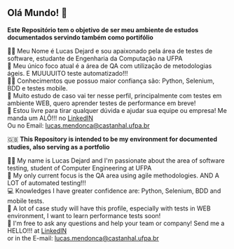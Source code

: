 ## Olá Mundo! 👋

**Este Repositório tem o objetivo de ser meu ambiente de estudos documentados servindo também como portifólio**

🙋‍♀️ Meu Nome é Lucas Dejard e sou apaixonado pela área de testes de software, estudante de Engenharia da Computação na UFPA </br>
🌈 Meu único foco atual é a área de QA com utilização de metodologias ágeis. E MUUUUITO teste automatizado!!! </br>
👩‍💻 Conhecimentos que possuo maior confiança são: Python, Selenium, BDD e testes mobile. </br>
🍿 Muito estudo de caso vai ter nesse perfil, principalmente com testes em ambiente WEB, quero aprender testes de performance em breve! </br>
🧙 Estou livre para tirar qualquer dúvida e ajudar sua equipe ou empresa! Me manda um ALÔ!!! no [LinkedIN](https://www.linkedin.com/in/lucasdejard/) </br>
Ou no Email: lucas.mendonca@castanhal.ufpa.br

🇬🇧
**This Repository is intended to be my environment for documented studies, also serving as a portfolio**

🙋‍♀️ My name is Lucas Dejard and I'm passionate about the area of software testing, student of Computer Engineering at UFPA </br>
🌈 My only current focus is the QA area using agile methodologies. AND A LOT of automated testing!!! </br>
💻 Knowledges I have greater confidence are: Python, Selenium, BDD and mobile tests. </br>
🍿 A lot of case study will have this profile, especially with tests in WEB environment, I want to learn performance tests soon! </br>
🧙 I'm free to ask any questions and help your team or company! Send me a HELLO!!! at [LinkedIN](https://www.linkedin.com/in/lucasdejard/) </br>
or in the E-mail: lucas.mendonca@castanhal.ufpa.br
